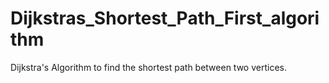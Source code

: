 # Dijkstras_Shortest_Path_First_algorithm
Dijkstra's Algorithm to find the shortest path between two vertices.
